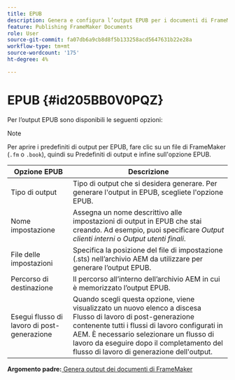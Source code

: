```yaml
---
title: EPUB
description: Genera e configura l’output EPUB per i documenti di FrameMaker in AEM Guides.
feature: Publishing FrameMaker Documents
role: User
source-git-commit: fa07db6a9cb8d8f5b133258acd5647631b22e28a
workflow-type: tm+mt
source-wordcount: '175'
ht-degree: 4%

---
```


# EPUB {#id205BB0V0PQZ}

Per l’output EPUB sono disponibili le seguenti opzioni:

>[!NOTE]
>
> Per aprire i predefiniti di output per EPUB, fare clic su un file di FrameMaker \(`.fm` o `.book`\), quindi su Predefiniti di output e infine sull&#39;opzione EPUB.

| Opzione EPUB | Descrizione |
|-----------|-----------|
| Tipo di output | Tipo di output che si desidera generare. Per generare l&#39;output in EPUB, scegliete l&#39;opzione EPUB. |
| Nome impostazione | Assegna un nome descrittivo alle impostazioni di output in EPUB che stai creando. Ad esempio, puoi specificare *Output clienti interni* o *Output utenti finali*. |
| File delle impostazioni | Specifica la posizione del file di impostazione \(.sts\) nell’archivio AEM da utilizzare per generare l’output EPUB. |
| Percorso di destinazione | Il percorso all’interno dell’archivio AEM in cui è memorizzato l’output EPUB. |
| Esegui flusso di lavoro di post-generazione | Quando scegli questa opzione, viene visualizzato un nuovo elenco a discesa Flusso di lavoro di post-generazione contenente tutti i flussi di lavoro configurati in AEM. È necessario selezionare un flusso di lavoro da eseguire dopo il completamento del flusso di lavoro di generazione dell&#39;output. |

**Argomento padre:**[ Genera output dei documenti di FrameMaker](fm-output-generatation.md)
